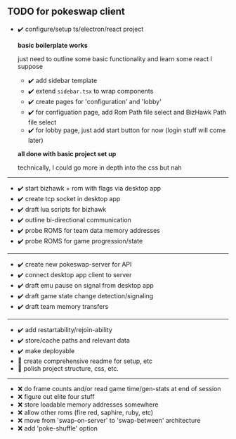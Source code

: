 ## TODO for pokeswap client
 - ✔️ configure/setup ts/electron/react project

    **basic boilerplate works**

    just need to outline some basic functionality and learn some react I suppose

    - ✔️ add sidebar template
    - ✔️ extend `sidebar.tsx` to wrap components
    - ✔️ create pages for 'configuration' and 'lobby'
    - ✔️ for configuation page, add Rom Path file select and BizHawk Path file select
    - ✔️ for lobby page, just add start button for now (login stuff will come later)

    **all done with basic project set up**

    technically, I could go more in depth into the css but nah
 ---

 - ✔️ start bizhawk + rom with flags via desktop app
 - ✔️ create tcp socket in desktop app
 - ✔️ draft lua scripts for bizhawk
 - ✔️ outline bi-directional communication
 - ✔️ probe ROMS for team data memory addresses
 - ✔️ probe ROMS for game progression/state

---

 - ✔️ create new pokeswap-server for API
 - ✔️ connect desktop app client to server
 - ✔️ draft emu pause on signal from desktop app
 - ✔️ draft game state change detection/signaling
 - ✔️ draft team memory transfers

---

 - ✔️ add restartability/rejoin-ability
 - ✔️ store/cache paths and relevant data
 - ✔️ make deployable
 - 📝 create comprehensive readme for setup, etc
 - 📝 polish project structure, css, etc.

---

 - ❌ do frame counts and/or read game time/gen-stats at end of session
 - ❌ figure out elite four stuff
 - ❌ store loadable memory addresses somewhere
 - ❌ allow other roms (fire red, saphire, ruby, etc)
 - ❌ move from 'swap-on-server' to 'swap-between' architecture
 - ❌ add 'poke-shuffle' option